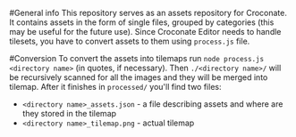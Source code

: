 #General info
This repository serves as an assets repository for Croconate. It contains assets in the form of single files, grouped by categories (this may be useful for the future use). Since Croconate Editor needs to handle tilesets, you have to convert assets to them using `process.js` file.

#Conversion
To convert the assets into tilemaps run `node process.js <directory name>` (in quotes, if necessary). Then `./<directory name>/` will be recursively scanned for all the images and they will be merged into tilemap. After it finishes in `processed/` you'll find two files:

* `<directory name>_assets.json` - a file describing assets and where are they stored in the tilemap
* `<directory name>_tilemap.png` - actual tilemap
